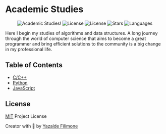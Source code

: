 # Academic Studies
<p align="center">
  <img src="https://img.shields.io/static/v1?label=Academic Studies&message=Welcome&color=FFFFFF&labelColor=110C2F" alt="Academic Studies!" />
  <img alt="License" src="https://img.shields.io/static/v1?label=version&message=1.0&color=FFFFFF&labelColor=110C2F">
  <img alt="License" src="https://img.shields.io/static/v1?label=license&message=MIT&color=FFFFFF&labelColor=110C2F">
  <img alt="Stars" src="https://img.shields.io/github/stars/yazaldefilimonepinto/academic-studies?color=FFFFFF&labelColor=110C2F">
  <img alt="Languages" src="https://img.shields.io/github/languages/count/yazaldefilimonepinto/academic-studies?color=FFFFFF&labelColor=110C2F">
</p>


Here I begin my studies of algorithms and data structures.
A long journey through the world of computer science that aims to become a great programmer and bring efficient solutions to the community is a big change in my professional life.

## Table of Contents

- [C/C++](https://github.com/yazaldefilimonepinto/academic-studies/c-lang)
- [Python](https://github.com/yazaldefilimonepinto/academic-studies/python)
- [JavaScript](https://github.com/yazaldefilimonepinto/academic-studies/javascript)


<a id="license"></a>

## License

[MIT](https://github.com/yazaldefilimonepinto/academic-studies/blob/main/LICENSE) Project License

Creator with 💙 by [Yazalde Filimone](https://www.linkedin.com/in/yazalde-filimone/)
